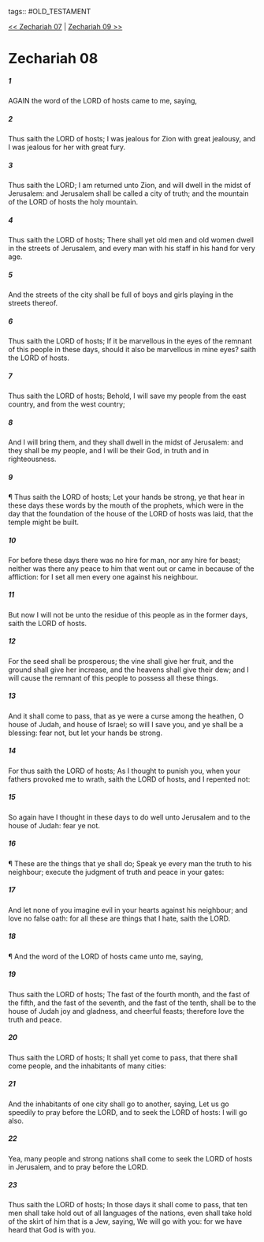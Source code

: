 tags:: #OLD_TESTAMENT

[<< Zechariah 07](OLD_TESTAMENT/38_Zechariah/Zechariah_07.md) | [Zechariah 09 >>](OLD_TESTAMENT/38_Zechariah/Zechariah_09.md)

# Zechariah 08

##### 1

AGAIN the word of the LORD of hosts came to me, saying,

##### 2

Thus saith the LORD of hosts; I was jealous for Zion with great jealousy, and I was jealous for her with great fury.

##### 3

Thus saith the LORD; I am returned unto Zion, and will dwell in the midst of Jerusalem: and Jerusalem shall be called a city of truth; and the mountain of the LORD of hosts the holy mountain.

##### 4

Thus saith the LORD of hosts; There shall yet old men and old women dwell in the streets of Jerusalem, and every man with his staff in his hand for very age.

##### 5

And the streets of the city shall be full of boys and girls playing in the streets thereof.

##### 6

Thus saith the LORD of hosts; If it be marvellous in the eyes of the remnant of this people in these days, should it also be marvellous in mine eyes? saith the LORD of hosts.

##### 7

Thus saith the LORD of hosts; Behold, I will save my people from the east country, and from the west country;

##### 8

And I will bring them, and they shall dwell in the midst of Jerusalem: and they shall be my people, and I will be their God, in truth and in righteousness.

##### 9

¶ Thus saith the LORD of hosts; Let your hands be strong, ye that hear in these days these words by the mouth of the prophets, which were in the day that the foundation of the house of the LORD of hosts was laid, that the temple might be built.

##### 10

For before these days there was no hire for man, nor any hire for beast; neither was there any peace to him that went out or came in because of the affliction: for I set all men every one against his neighbour.

##### 11

But now I will not be unto the residue of this people as in the former days, saith the LORD of hosts.

##### 12

For the seed shall be prosperous; the vine shall give her fruit, and the ground shall give her increase, and the heavens shall give their dew; and I will cause the remnant of this people to possess all these things.

##### 13

And it shall come to pass, that as ye were a curse among the heathen, O house of Judah, and house of Israel; so will I save you, and ye shall be a blessing: fear not, but let your hands be strong.

##### 14

For thus saith the LORD of hosts; As I thought to punish you, when your fathers provoked me to wrath, saith the LORD of hosts, and I repented not:

##### 15

So again have I thought in these days to do well unto Jerusalem and to the house of Judah: fear ye not.

##### 16

¶ These are the things that ye shall do; Speak ye every man the truth to his neighbour; execute the judgment of truth and peace in your gates:

##### 17

And let none of you imagine evil in your hearts against his neighbour; and love no false oath: for all these are things that I hate, saith the LORD.

##### 18

¶ And the word of the LORD of hosts came unto me, saying,

##### 19

Thus saith the LORD of hosts; The fast of the fourth month, and the fast of the fifth, and the fast of the seventh, and the fast of the tenth, shall be to the house of Judah joy and gladness, and cheerful feasts; therefore love the truth and peace.

##### 20

Thus saith the LORD of hosts; It shall yet come to pass, that there shall come people, and the inhabitants of many cities:

##### 21

And the inhabitants of one city shall go to another, saying, Let us go speedily to pray before the LORD, and to seek the LORD of hosts: I will go also.

##### 22

Yea, many people and strong nations shall come to seek the LORD of hosts in Jerusalem, and to pray before the LORD.

##### 23

Thus saith the LORD of hosts; In those days it shall come to pass, that ten men shall take hold out of all languages of the nations, even shall take hold of the skirt of him that is a Jew, saying, We will go with you: for we have heard that God is with you.
